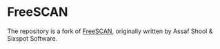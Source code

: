 # FreeSCAN
The repository is a fork of [FreeSCAN](https://github.com/ReProgram8a9ce45a/FreeSCAN), originally written by Assaf Shool & Sixspot Software.

